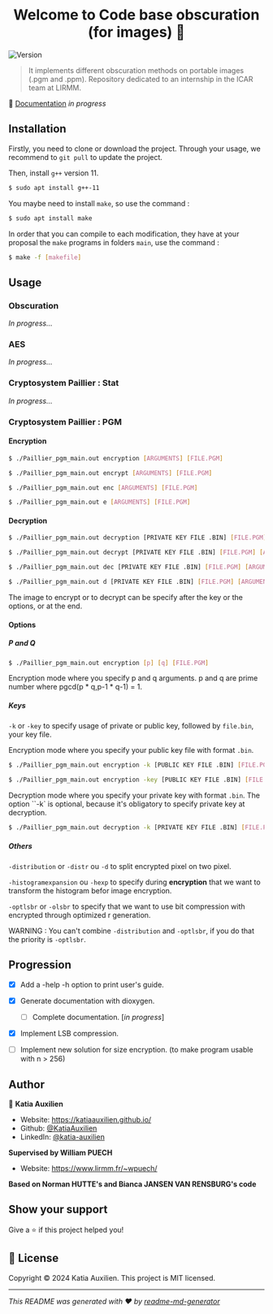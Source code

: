 <h1 align="center">Welcome to Code base obscuration (for images) 👋</h1>
<p>
  <img alt="Version" src="https://img.shields.io/badge/version-1-blue.svg?cacheSeconds=2592000" />
</p>

>  It implements different obscuration methods on portable images (.pgm and .ppm). Repository dedicated to an internship in the ICAR team at LIRMM. 

📄 [Documentation](https://katiaauxilien.github.io/code_base_obscuration/html/) *in progress*

## Installation


Firstly, you need to clone or download the project. Through your usage, we recommend to `git pull` to update the project.

Then, install `g++` version 11.
```sh
$ sudo apt install g++-11
```

You maybe need to install `make`, so use the command :
```sh
$ sudo apt install make
```
In order that you can compile to each modification, they have at your proposal the `make` programs in folders `main`, use the command :
```sh
$ make -f [makefile]
```

## Usage

### Obscuration 

*In progress...*

### AES

*In progress...*

### Cryptosystem Paillier : Stat

*In progress...*

### Cryptosystem Paillier : PGM
#### Encryption
```sh
$ ./Paillier_pgm_main.out encryption [ARGUMENTS] [FILE.PGM]
```
```sh
$ ./Paillier_pgm_main.out encrypt [ARGUMENTS] [FILE.PGM] 
```
```sh
$ ./Paillier_pgm_main.out enc [ARGUMENTS] [FILE.PGM]
```
```sh
$ ./Paillier_pgm_main.out e [ARGUMENTS] [FILE.PGM]
```

#### Decryption

```sh
$ ./Paillier_pgm_main.out decryption [PRIVATE KEY FILE .BIN] [FILE.PGM] [ARGUMENTS]
```

```sh
$ ./Paillier_pgm_main.out decrypt [PRIVATE KEY FILE .BIN] [FILE.PGM] [ARGUMENTS]
```

```sh
$ ./Paillier_pgm_main.out dec [PRIVATE KEY FILE .BIN] [FILE.PGM] [ARGUMENTS]
```
```sh
$ ./Paillier_pgm_main.out d [PRIVATE KEY FILE .BIN] [FILE.PGM] [ARGUMENTS] 
```

The image to encrypt or to decrypt can be specify after the key or the options, or at the end.

#### Options
##### P and Q

```sh
$ ./Paillier_pgm_main.out encryption [p] [q] [FILE.PGM] 
```

Encryption mode where you specify p and q arguments. p and q are prime number where pgcd(p * q,p-1 * q-1) = 1.

##### Keys
`-k` or `-key` to specify usage of private or public key, followed by `file.bin`, your key file.

Encryption mode where you specify your public key file with format `.bin`.
```sh
$ ./Paillier_pgm_main.out encryption -k [PUBLIC KEY FILE .BIN] [FILE.PGM] 
```
```sh
$ ./Paillier_pgm_main.out encryption -key [PUBLIC KEY FILE .BIN] [FILE.PGM]
```

Decryption mode where you specify your private key with format `.bin`.
The option ``-k` is optional, because it's obligatory to specify private key at decryption.
```sh
$ ./Paillier_pgm_main.out decryption -k [PRIVATE KEY FILE .BIN] [FILE.PGM]
```

##### Others

`-distribution` or `-distr` ou `-d` to split encrypted pixel on two pixel.

`-histogramexpansion` ou `-hexp` to specify during **encryption** that we want to transform the histogram befor image encryption.

`-optlsbr` or `-olsbr` to specify that we want to use bit compression with encrypted through optimized r generation. 

WARNING : You can't combine `-distribution` and `-optlsbr`, if you do that the priority is `-optlsbr`.

## Progression

- [X] Add a -help -h option to print user's guide.
- [X] Generate documentation with dioxygen. 
  - [ ] Complete documentation. [*in progress*]
- [X] Implement LSB compression.
- [ ] Implement new solution for size encryption. (to make program usable with n > 256)


## Author

👤 **Katia Auxilien**

* Website: https://katiaauxilien.github.io/
* Github: [@KatiaAuxilien](https://github.com/KatiaAuxilien)
* LinkedIn: [@katia-auxilien](https://linkedin.com/in/katia-auxilien)

**Supervised by William PUECH**

* Website: https://www.lirmm.fr/~wpuech/

**Based on Norman HUTTE's and Bianca JANSEN VAN RENSBURG's code**

## Show your support

Give a ⭐️ if this project helped you!


## 📝 License

Copyright © 2024 Katia Auxilien.
This project is MIT licensed.

***
_This README was generated with ❤️ by [readme-md-generator](https://github.com/kefranabg/readme-md-generator)_

